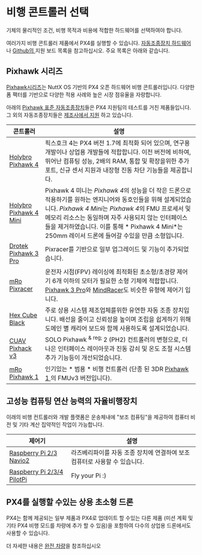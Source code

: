 # 비행 콘트롤러 선택 

기체의 물리적인 조건, 비행 목적과 비용에 적합한 하드웨어를 선택하여야 합니다.

여러가지 비행 콘트롤러 제품에서 PX4를 실행할 수 있습니다. [자동조종장치 하드웨어](../flight_controller/README.md)나 [Github의 ](https://github.com/PX4/PX4-Autopilot/#supported-hardware) 지원 보드 목록을 참고하십시오. 주요 목록은 아래와 같습니다.

## Pixhawk 시리즈 

[Pixhawk시리즈](../flight_controller/pixhawk_series.md)는 NuttX OS 기반의 PX4 오픈 하드웨어 비행 콘트롤러입니다. 다양한 폼 팩터를 기반으로 다양한 적용 사례와 높은 시장 점유율을 자랑합니다.

아래의 [Pixhawk 표준 자동조종장치](../flight_controller/autopilot_pixhawk_standard.md)들은 PX4 지원팀의 테스트를 거친 제품들입니다. 그 외의 자동조종장치들은 [제조사에서 지원](../flight_controller/autopilot_manufacturer_supported.md) 하고 있습니다.

| 콘트롤러                                                            | 설명                                                                                                                                                                                                                      |
| --------------------------------------------------------------- | ----------------------------------------------------------------------------------------------------------------------------------------------------------------------------------------------------------------------- |
| [Holybro Pixhawk 4](../flight_controller/pixhawk4.md)           | 픽스호크 4는 PX4 버전 1.7에 최적화 되어 있으며, 연구용 개발이나 상업용 개발들에 적합합니다. 이전 버전에 비하여, 뛰어난 컴퓨팅 성능, 2배의 RAM, 통합 및 확장을위한 추가 포트, 신규 센서 지원과 내장형 진동 차단 기능들을 제공합니다.                                                                             |
| [Holybro Pixhawk 4 Mini](../flight_controller/pixhawk4_mini.md) | Pixhawk 4 미니는 *Pixhawk 4*의 성능을 더 작은 드론으로 적용하기를 원하는 엔지니어와 동호인들을 위해 설계되었습니다. *Pixhawk 4 Mini*는 *Pixhawk 4*의 FMU 프로세서 및 메모리 리소스는 동일하며 자주 사용되지 않는 인터페이스들을 제거하였습니다. 이를 통해 * Pixhawk 4 Mini*는 250mm 레이서 드론에 들어갈 수있을 만큼 소형입니다. |
| [Drotek Pixhawk 3 Pro](../flight_controller/pixhawk3_pro.md)    | Pixracer를 기반으로 일부 업그레이드 및 기능이 추가되었습니다.                                                                                                                                                                                  |
| [mRo Pixracer](../flight_controller/pixracer.md)                | 운전자 시점(FPV) 레이싱에 최적화된 초소형/초경량 제어기 6개 이하의 모터가 필요한 소형 기체에 적합합니다. [Pixhawk 3 Pro](../flight_controller/pixhawk3_pro.md)와 [MindRacer](../flight_controller/mindracer.md)도 비슷한 유형에 제어기 입니다.                                  |
| [Hex Cube Black](../flight_controller/pixhawk-2.md)             | 주로 상용 시스템 제조업체를위한 유연한 자동 조종 장치입니다. 배선을 줄이고 신뢰성을 높이며 조립을 쉽게하기 위해 도메인 별 캐리어 보드와 함께 사용하도록 설계되었습니다.                                                                                                                         |
| [CUAV Pixhack v3](../flight_controller/pixhack_v3.md)           | SOLO Pixhawk <sup> & reg; </sup> 2 (PH2) 컨트롤러의 변형으로, 더 나은 인터페이스 레이아웃과 진동 감쇠 및 온도 조절 시스템 추가 기능등이 개선되었습니다.                                                                                                                |
| [mRo Pixhawk 1](../flight_controller/mro_pixhawk.md)            | 인기있는 * 범용 * 비행 컨트롤러 (단종 된 3DR [ Pixhawk 1 ](../flight_controller/pixhawk.md)의 FMUv3 버전입니다).                                                                                                                             |

## 고성능 컴퓨팅 연산 능력의 자율비행장치

이래의 비행 컨트롤러와 개발 플랫폼은 운송체내에 "보조 컴퓨팅"을 제공하여 컴퓨터 비전 및 기타 계산 집약적인 작업이 가능합니다.

| 제어기                                                                        | 설명                                         |
| -------------------------------------------------------------------------- | ------------------------------------------ |
| [Raspberry Pi 2/3 Navio2](../flight_controller/raspberry_pi_navio2.md)     | 라즈베리파이를 자동 조종 장치에 연결하여 보조 컴퓨터로 사용할 수 있습니다. |
| [Raspberry Pi 2/3/4 PilotPi](../flight_controller/raspberry_pi_pilotpi.md) | Fly your Pi :)                             |

## PX4를 실행할 수있는 상용 초소형 드론

PX4는 함께 제공되는 일부 제품과 PX4로 업데이트 할 수있는 다른 제품 (미션 계획 및 기타 PX4 비행 모드를 차량에 추가 할 수 있음)을 포함하여 다수의 상업용 드론에서도 사용할 수 있습니다.

더 자세한 내용은 [완전 차량](../complete_vehicles/README.md)을 참조하십시오